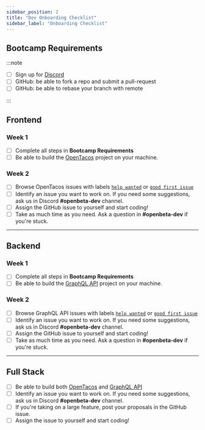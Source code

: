 ```yaml
---
sidebar_position: 2
title: "Dev Onboarding Checklist"
sidebar_label: "Onboarding Checklist"
---
```

## Bootcamp Requirements
:::note 
- [ ] Sign up for [Discord](https://discord.com/invite/a5HskjmqPc)
- [ ] GitHub: be able to fork a repo and submit a pull-request
- [ ] GitHub: be able to rebase your branch with remote

:::

## Frontend
### Week 1
- [ ] Complete all steps in **Bootcamp Requirements**
- [ ] Be able to build the [OpenTacos](https://github.com/openbeta/open-tacos) project on your machine.

### Week 2
- [ ] Browse OpenTacos issues with labels [`help wanted`](https://github.com/OpenBeta/open-tacos/issues?q=is%3Aissue+is%3Aopen+label%3A%22help+wanted%22) or [`good first issue`](https://github.com/OpenBeta/open-tacos/issues?q=is%3Aissue+is%3Aopen+label%3A%22good+first+issue%22)
- [ ] Identify an issue you want to work on.  If you need some suggestions,  ask us in Discord **#openbeta-dev** channel.
- [ ] Assign the GitHub issue to yourself and start coding!
- [ ] Take as much time as you need.  Ask a question in **#openbeta-dev** if you're stuck.

---

## Backend
### Week 1
- [ ] Complete all steps in **Bootcamp Requirements**
- [ ] Be able to build the [GraphQL API](https://github.com/OpenBeta/openbeta-graphql) project on your machine.

### Week 2
- [ ] Browse GraphQL API issues with labels [`help wanted`](https://github.com/OpenBeta/openbeta-graphql/issues?q=is%3Aissue+is%3Aopen+label%3A%22help+wanted%22) or [`good first issue`](https://github.com/OpenBeta/openbeta-graphql/issues?q=is%3Aissue+is%3Aopen+label%3A%22good+first+issue%22)
- [ ] Identify an issue you want to work on.  If you need some suggestions,  ask us in Discord **#openbeta-dev** channel.
- [ ] Assign the GitHub issue to yourself and start coding!
- [ ] Take as much time as you need.  Ask a question in **#openbeta-dev** if you're stuck.

---

## Full Stack
- [ ] Be able to build both [OpenTacos](https://github.com/openbeta/open-tacos) and [GraphQL API](https://github.com/OpenBeta/openbeta-graphql)
- [ ] Identify an issue you want to work on.  If you need some suggestions,  ask us in Discord **#openbeta-dev** channel.
- [ ] If you're taking on a large feature, post your proposals in the GitHub issue.
- [ ] Assign the issue to yourself and start coding!
